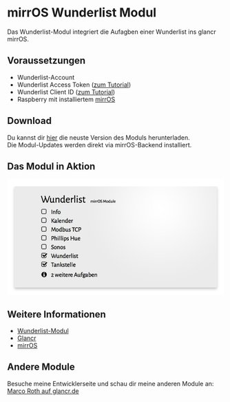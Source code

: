 # mirrOS Wunderlist Modul

Das Wunderlist-Modul integriert die Aufagben einer Wunderlist ins glancr mirrOS.


## Voraussetzungen

* Wunderlist-Account
* Wunderlist Access Token ([zum Tutorial](https://glancr.de/tutorials/das-wunderlist-modul-konfigurieren/))
* Wunderlist Client ID ([zum Tutorial](https://glancr.de/tutorials/das-wunderlist-modul-konfigurieren/))
* Raspberry mit installiertem [mirrOS](https://glancr.de/mirr-os/)


## Download

Du kannst dir [hier](https://glancr.de/module/produktivitaet/wunderlist/) die neuste Version des Moduls herunterladen. <br>
Die Modul-Updates werden direkt via mirrOS-Backend installiert.


## Das Modul in Aktion

![Preview](assets/modulpreviews_wunderlist.png)

## Weitere Informationen
* [Wunderlist-Modul](https://glancr.de/module/produktivitaet/wunderlist/)
* [Glancr](https://glancr.de)
* [mirrOS](https://glancr.de/#mirr_os)


## Andere Module

Besuche meine Entwicklerseite und schau dir meine anderen Module an:<br>
[Marco Roth auf glancr.de](https://glancr.de/entwickler/marco-roth/)
